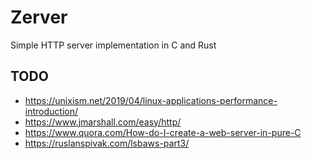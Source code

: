 # Zerver
Simple HTTP server implementation in C and Rust  

## TODO
- https://unixism.net/2019/04/linux-applications-performance-introduction/
- https://www.jmarshall.com/easy/http/
- https://www.quora.com/How-do-I-create-a-web-server-in-pure-C
- https://ruslanspivak.com/lsbaws-part3/
